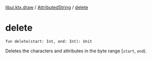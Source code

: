 [libui.ktx.draw](../README.md) / [AttributedString](README.md) / [delete](delete.md)

# delete

`fun delete(start: Int, end: Int): Unit`

Deletes the characters and attributes in the byte range \[`start`, `end`).

